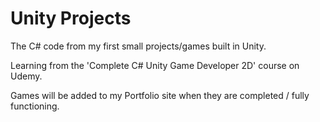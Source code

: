 # Unity Projects

The C# code from my first small projects/games built in Unity.

Learning from the 'Complete C# Unity Game Developer 2D' course on Udemy.

Games will be added to my Portfolio site when they are completed / fully functioning.
